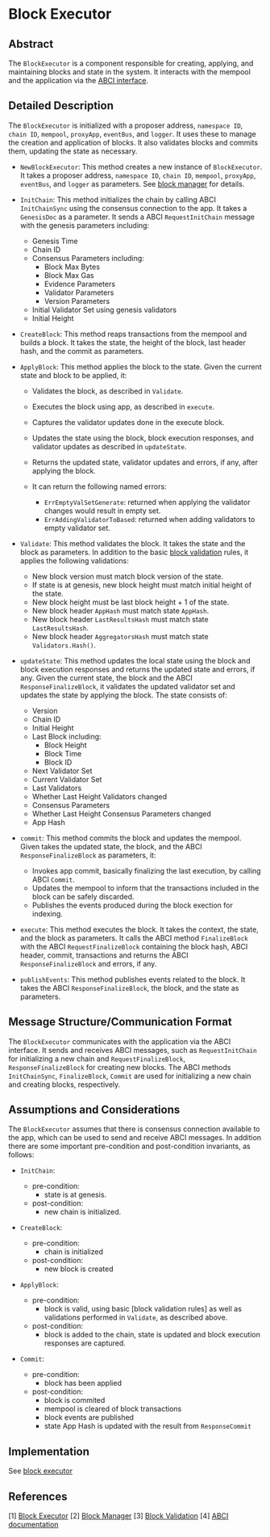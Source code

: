# Block Executor

## Abstract

The `BlockExecutor` is a component responsible for creating, applying, and maintaining blocks and state in the system. It interacts with the mempool and the application via the [ABCI interface].

## Detailed Description

The `BlockExecutor` is initialized with a proposer address, `namespace ID`, `chain ID`, `mempool`, `proxyApp`, `eventBus`, and `logger`. It uses these to manage the creation and application of blocks. It also validates blocks and commits them, updating the state as necessary.

- `NewBlockExecutor`: This method creates a new instance of `BlockExecutor`. It takes a proposer address, `namespace ID`, `chain ID`, `mempool`, `proxyApp`, `eventBus`, and `logger` as parameters. See [block manager] for details.

- `InitChain`: This method initializes the chain by calling ABCI `InitChainSync` using the consensus connection to the app. It takes a `GenesisDoc` as a parameter. It sends a ABCI `RequestInitChain` message with the genesis parameters including:
    - Genesis Time
    - Chain ID
    - Consensus Parameters including:
        - Block Max Bytes
        - Block Max Gas
        - Evidence Parameters
        - Validator Parameters
        - Version Parameters
    - Initial Validator Set using genesis validators
    - Initial Height

- `CreateBlock`: This method reaps transactions from the mempool and builds a block. It takes the state, the height of the block, last header hash, and the commit as parameters.

- `ApplyBlock`: This method applies the block to the state. Given the current state and block to be applied, it:
    - Validates the block, as described in `Validate`.
    - Executes the block using app, as described in `execute`.
    - Captures the validator updates done in the execute block.
    - Updates the state using the block, block execution responses, and validator updates as described in `updateState`.
    - Returns the updated state, validator updates and errors, if any, after applying the block.
    - It can return the following named errors:

        - `ErrEmptyValSetGenerate`: returned when applying the validator changes would result in empty set.
        - `ErrAddingValidatorToBased`: returned when adding validators to empty validator set.

- `Validate`: This method validates the block. It takes the state and the block as parameters. In addition to the basic [block validation] rules, it applies the following validations:

  - New block version must match block version of the state.
  - If state is at genesis, new block height must match initial height of the state.
  - New block height must be last block height + 1 of the state.
  - New block header `AppHash` must match state `AppHash`.
  - New block header `LastResultsHash` must match state `LastResultsHash`.
  - New block header `AggregatorsHash` must match state `Validators.Hash()`.

- `updateState`: This method updates the local state using the block and block execution responses and returns the updated state and errors, if any. Given the current state, the block and the ABCI `ResponseFinalizeBlock`, it validates the updated validator set and updates the state by applying the block. The state consists of:
    - Version
    - Chain ID
    - Initial Height
    - Last Block including:
      - Block Height
      - Block Time
      - Block ID
    - Next Validator Set
    - Current Validator Set
    - Last Validators
    - Whether Last Height Validators changed
    - Consensus Parameters
    - Whether Last Height Consensus Parameters changed
    - App Hash

- `commit`: This method commits the block and updates the mempool. Given takes the updated state, the block, and the ABCI `ResponseFinalizeBlock` as parameters, it:
    - Invokes app commit, basically finalizing the last execution, by  calling ABCI `Commit`.
    - Updates the mempool to inform that the transactions included in the block can be safely discarded.
    - Publishes the events produced during the block exection for indexing.

- `execute`: This method executes the block. It takes the context, the state, and the block as parameters. It calls the ABCI method `FinalizeBlock` with the ABCI `RequestFinalizeBlock` containing the block hash, ABCI header, commit, transactions and returns the ABCI `ResponseFinalizeBlock` and errors, if any.

- `publishEvents`: This method publishes events related to the block. It takes the ABCI `ResponseFinalizeBlock`, the block, and the state as parameters.

## Message Structure/Communication Format

The `BlockExecutor` communicates with the application via the ABCI interface. It sends and receives ABCI messages, such as `RequestInitChain` for initializing a new chain and `RequestFinalizeBlock`, `ResponseFinalizeBlock` for creating new blocks. The ABCI methods `InitChainSync`, `FinalizeBlock`, `Commit` are used for initializing a new chain and creating blocks, respectively.

## Assumptions and Considerations

The `BlockExecutor` assumes that there is consensus connection available to the app, which can be used to send and receive ABCI messages. In addition there are some important pre-condition and post-condition invariants, as follows:

- `InitChain`:
    - pre-condition:
        - state is at genesis.
    - post-condition:
        - new chain is initialized.

- `CreateBlock`:
    - pre-condition:
        - chain is initialized
    - post-condition:
        - new block is created

- `ApplyBlock`:
    - pre-condition:
        - block is valid, using basic [block validation rules] as well as validations performed in `Validate`, as described above.
    - post-condition:
        - block is added to the chain, state is updated and block execution responses are captured.

- `Commit`:
    - pre-condition:
        - block has been applied
    - post-condition:
        - block is commited
        - mempool is cleared of block transactions
        - block events are published
        - state App Hash is updated with the result from `ResponseCommit`

## Implementation

See [block executor]

## References

[1] [Block Executor][block executor]
[2] [Block Manager][block manager]
[3] [Block Validation][block validation]
[4] [ABCI documentation][ABCI interface]

[block executor]: https://github.com/rollkit/rollkit/blob/v0.11.x/state/executor.go
[block manager]: https://github.com/rollkit/rollkit/blob/v0.11.x/block/block-manager.md
[block validation]: https://github.com/rollkit/rollkit/blob/v0.11.x/types/block_spec.md
[ABCI interface]: https://github.com/cometbft/cometbft/blob/main/spec/abci/abci%2B%2B_basic_concepts.md
